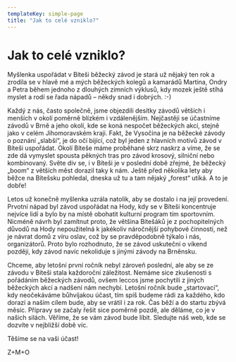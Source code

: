 ```yaml
---
templateKey: simple-page
title: "Jak to celé vzniklo?"
---
```


# Jak to celé vzniklo?

Myšlenka uspořádat v Bíteši běžecký závod je stará už nějaký ten rok a zrodila se v hlavě mé a mých běžeckých kolegů a kamarádů Martina, Ondry a Petra během jednoho z dlouhých zimních výklusů, kdy mozek ještě stíhá myslet a rodí se řada nápadů – někdy snad i dobrých. :-)

Každý z nás, často společně, jsme objezdili desítky závodů větších i menších v okolí poměrně blízkém i vzdálenějším. Nejčastěji se účastníme závodů v Brně a jeho okolí, kde se koná nespočet běžeckých akcí, stejně jako v celém Jihomoravském kraji. Fakt, že Vysočina je na běžecké závody o poznání „slabší“, je do očí bijící, což byl jeden z hlavních motivů závod v Bíteši uspořádat. Okolí Bíteše máme proběhané skrz naskrz a víme, že se zde dá vymyslet spousta pěkných tras pro závod krosový, silniční nebo kombinovaný. Světe div se, i v Bíteši je v poslední době zřejmé, že běžecký „boom“ z větších měst dorazil taky k nám. Ještě před několika lety aby běžce na Bítešsku pohledal, dneska už tu a tam nějaký „forest“ utíká. A to je dobře!

Letos už konečně myšlenka uzrála natolik, aby se dostalo i na její provedení. Prvotní nápad byl závod uspořádat na Hody, kdy se v Bíteši koncentruje nejvíce lidí a bylo by na místě obohatit kulturní program tím sportovním. Nicméně návrh byl zamítnut proto, že většina Bítešáků je z pochopitelných důvodů na Hody nepoužitelná k jakékoliv náročnější pohybové činnosti, než je návrat domů z víru oslav, což by se pravděpodobně týkalo i nás, organizátorů. Proto bylo rozhodnuto, že se závod uskuteční o víkend později, kdy závod navíc nekoliduje s jinými závody na Brněnsku.

Chceme, aby letošní první ročník nebyl zároveň poslední, ale aby se ze závodu v Bíteši stala každoroční záležitost. Nemáme sice zkušenosti s pořádáním běžeckých závodů, ovšem leccos jsme pochytili z jiných běžeckých akcí a nadšení nám nechybí. Letošní ročník bude „startovací“, kdy neočekáváme bůhvíjakou účast, tím spíš budeme rádi za každého, kdo dorazí a našim cílem bude, aby se vrátil i za rok. Čas běží a do startu zbývá měsíc. Přípravy se začaly řešit sice poměrně pozdě, ale děláme, co je v našich silách. Věříme, že se vám závod bude líbit. Sledujte náš web, kde se dozvíte v nejbližší době víc.

Těšíme se na vaši účast!

Z+M+O